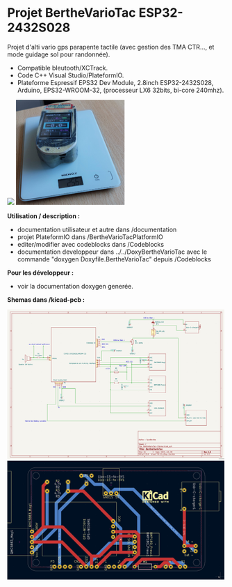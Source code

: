 # Projet BertheVarioTac ESP32-2432S028
Projet d'alti vario gps parapente tactile (avec gestion des TMA CTR..., et mode guidage sol pour randonnée).
- Compatible bleutooth/XCTrack.
- Code C++ Visual Studio/PlateformIO.
- Plateforme Espressif EPS32 Dev Module, 2.8inch ESP32-2432S028, Arduino, EPS32-WROOM-32,  (processeur LX6 32bits, bi-core 240mhz).

<img src="./avec-pcb.jpg" width="250"/>
<img src="./berthevariotac-balance.jpg" width="250"/>

**Utilisation / description :**
- documentation utilisateur et autre dans /documentation
- projet PlateformIO dans /BertheVarioTacPlatformIO
- editer/modifier avec codeblocks dans /Codeblocks
- documentation developpeur dans ../../DoxyBertheVarioTac avec le commande "doxygen Doxyfile.BertheVarioTac" depuis /Codeblocks
   

**Pour les développeur :**
- voir la documentation doxygen generée.

**Shemas dans /kicad-pcb :**

<img src="./shema-bmp180.png" width="500"/>
<img src="./pcb-io.png" width="500"/>
